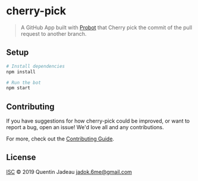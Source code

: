 # cherry-pick

> A GitHub App built with [Probot](https://github.com/probot/probot) that Cherry pick the commit of the pull request to another branch.

## Setup

```sh
# Install dependencies
npm install

# Run the bot
npm start
```

## Contributing

If you have suggestions for how cherry-pick could be improved, or want to report a bug, open an issue! We'd love all and any contributions.

For more, check out the [Contributing Guide](CONTRIBUTING.md).

## License

[ISC](LICENSE) © 2019 Quentin Jadeau <jadok.6me@gmail.com>
